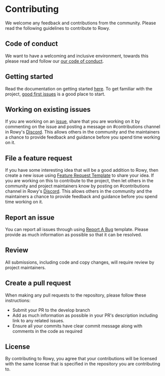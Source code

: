 # Contributing

We welcome any feedback and contributions from the community. Please read the following guidelines to contribute to Rowy.

## Code of conduct

We want to have a welcoming and inclusive environment, towards this please read and follow our [our code of conduct](https://github.com/rowyio/rowy/blob/main/CODE_OF_CONDUCT.md).

## Getting started

Read the documentation on getting started [here](http://docs.rowy.io/). To get familiar with the project, [good first issues](https://github.com/rowyio/rowy/projects/3) is a good place to start. 

## Working on existing issues

If you are working on an  [issue](https://github.com/rowyio/rowy/issues), share that you are working on it by commenting on the issue and posting a message on #contributions channel in Rowy's [Discord](https://discord.com/invite/B8yAD5PDX4). 
This allows others in the community and the maintainers a chance to provide feedback and guidance before you spend time working on it.

## File a feature request

If you have some interesting idea that will be a good addition to Rowy, then create a new issue using [Feature Request Template](https://github.com/rowyio/rowy/issues/new?assignees=&labels=&template=feature_request.md) 
to share your idea. If you are working on this to contribute to the project, then let others in the community and project maintainers know by posting on #contributions channel in Rowy's [Discord](https://discord.com/invite/B8yAD5PDX4). 
This allows others in the community and the maintainers a chance to provide feedback and guidance before you spend time working on it.

## Report an issue

You can report all issues through using [Report A Bug](https://github.com/rowyio/rowy/issues/new?assignees=&labels=&template=bug_report.md) template. Please provide as much information as possible so that it can be resolved.

## Review

All submissions, including code and copy changes, will require review by project maintainers.

## Create a pull request

When making any pull requests to the repository, please follow these instructions:

- Submit your PR to the develop branch
- Add as much information as possible in your PR's description including link to any related issues.
- Ensure all your commits have clear commit message along with comments in the code as required

## License

By contributing to Rowy, you agree that your contributions will be licensed with the same license that is specified in the repository you are contributing to.
